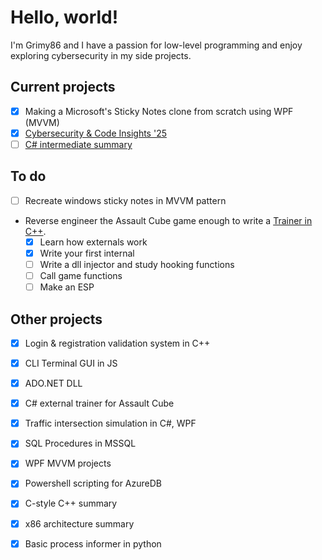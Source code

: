 # Hello, world!
I'm Grimy86 and I have a passion for low-level programming and enjoy exploring cybersecurity in my side projects.

## Current projects
- [x] Making a Microsoft's Sticky Notes clone from scratch using WPF (MVVM)
- [x] [Cybersecurity & Code Insights '25](https://github.com/grimy86/CyberSecurity_Insights_2025)
- [ ] [C# intermediate summary](https://github.com/grimy86/CSharp_Intermediate_Summary_2024)

## To do
- [ ] Recreate windows sticky notes in MVVM pattern
- Reverse engineer the Assault Cube game enough to write a [Trainer in C++](https://github.com/grimy86/AssaultCubeTrainer).
  - [X] Learn how externals work
  - [X] Write your first internal
  - [ ] Write a dll injector and study hooking functions
  - [ ] Call game functions
  - [ ] Make an ESP

## Other projects
- [X] Login & registration validation system in C++
- [X] CLI Terminal GUI in JS
- [X] ADO.NET DLL
- [X] C# external trainer for Assault Cube
- [X] Traffic intersection simulation in C#, WPF
- [X] SQL Procedures in MSSQL
- [X] WPF MVVM projects
- [X] Powershell scripting for AzureDB
- [X] C-style C++ summary
- [X] x86 architecture summary
- [X] Basic process informer in python

